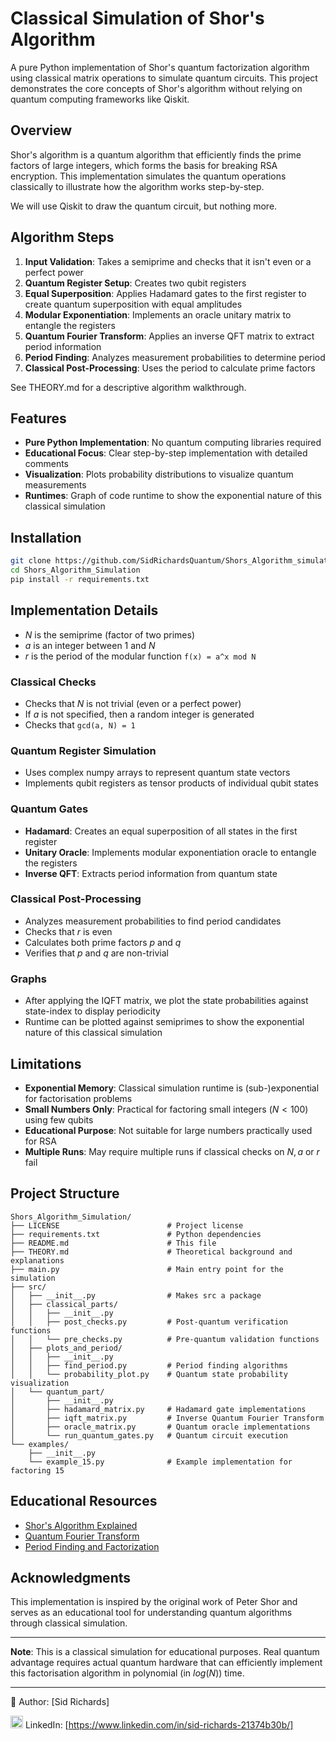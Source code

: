 # Classical Simulation of Shor's Algorithm

A pure Python implementation of Shor's quantum factorization algorithm using classical matrix operations to simulate quantum circuits.
This project demonstrates the core concepts of Shor's algorithm without relying on quantum computing frameworks like Qiskit.

## Overview

Shor's algorithm is a quantum algorithm that efficiently finds the prime factors of large integers, which forms the basis for breaking RSA encryption.
This implementation simulates the quantum operations classically to illustrate how the algorithm works step-by-step.

We will use Qiskit to draw the quantum circuit, but nothing more.

## Algorithm Steps

1. **Input Validation**: Takes a semiprime and checks that it isn't even or a perfect power
2. **Quantum Register Setup**: Creates two qubit registers
3. **Equal Superposition**: Applies Hadamard gates to the first register to create quantum superposition with equal amplitudes
4. **Modular Exponentiation**: Implements an oracle unitary matrix to entangle the registers
5. **Quantum Fourier Transform**: Applies an inverse QFT matrix to extract period information
6. **Period Finding**: Analyzes measurement probabilities to determine period
7. **Classical Post-Processing**: Uses the period to calculate prime factors

See THEORY.md for a descriptive algorithm walkthrough.

## Features

- **Pure Python Implementation**: No quantum computing libraries required
- **Educational Focus**: Clear step-by-step implementation with detailed comments
- **Visualization**: Plots probability distributions to visualize quantum measurements
- **Runtimes**: Graph of code runtime to show the exponential nature of this classical simulation

## Installation

```bash
git clone https://github.com/SidRichardsQuantum/Shors_Algorithm_simulation
cd Shors_Algorithm_Simulation
pip install -r requirements.txt
```

## Implementation Details

- $N$ is the semiprime (factor of two primes)
- $a$ is an integer between $1$ and $N$
- $r$ is the period of the modular function ```f(x) = a^x mod N```

### Classical Checks
- Checks that $N$ is not trivial (even or a perfect power)
- If $a$ is not specified, then a random integer is generated
- Checks that ```gcd(a, N) = 1```

### Quantum Register Simulation
- Uses complex numpy arrays to represent quantum state vectors
- Implements qubit registers as tensor products of individual qubit states

### Quantum Gates
- **Hadamard**: Creates an equal superposition of all states in the first register
- **Unitary Oracle**: Implements modular exponentiation oracle to entangle the registers
- **Inverse QFT**: Extracts period information from quantum state

### Classical Post-Processing
- Analyzes measurement probabilities to find period candidates
- Checks that $r$ is even
- Calculates both prime factors $p$ and $q$
- Verifies that $p$ and $q$ are non-trivial

### Graphs

- After applying the IQFT matrix, we plot the state probabilities against state-index to display periodicity
- Runtime can be plotted against semiprimes to show the exponential nature of this classical simulation

## Limitations

- **Exponential Memory**: Classical simulation runtime is (sub-)exponential for factorisation problems
- **Small Numbers Only**: Practical for factoring small integers ($N < 100$) using few qubits
- **Educational Purpose**: Not suitable for large numbers practically used for RSA
- **Multiple Runs**: May require multiple runs if classical checks on $N, a$ or $r$ fail

## Project Structure

```
Shors_Algorithm_Simulation/
├── LICENSE                        # Project license
├── requirements.txt               # Python dependencies
├── README.md                      # This file
├── THEORY.md                      # Theoretical background and explanations
├── main.py                        # Main entry point for the simulation
├── src/
│   ├── __init__.py                # Makes src a package
│   ├── classical_parts/
│   │   ├── __init__.py
│   │   ├── post_checks.py         # Post-quantum verification functions
│   │   └── pre_checks.py          # Pre-quantum validation functions
│   ├── plots_and_period/
│   │   ├── __init__.py
│   │   ├── find_period.py         # Period finding algorithms
│   │   └── probability_plot.py    # Quantum state probability visualization
│   └── quantum_part/
│       ├── __init__.py
│       ├── hadamard_matrix.py     # Hadamard gate implementations
│       ├── iqft_matrix.py         # Inverse Quantum Fourier Transform
│       ├── oracle_matrix.py       # Quantum oracle implementations
│       └── run_quantum_gates.py   # Quantum circuit execution
└── examples/
    ├── __init__.py
    └── example_15.py              # Example implementation for factoring 15
```

## Educational Resources

- [Shor's Algorithm Explained](https://en.wikipedia.org/wiki/Shor%27s_algorithm)
- [Quantum Fourier Transform](https://qiskit.org/textbook/ch-algorithms/quantum-fourier-transform.html)
- [Period Finding and Factorization](https://docs.microsoft.com/en-us/quantum/concepts/algorithms)

## Acknowledgments

This implementation is inspired by the original work of Peter Shor and serves as an educational tool for understanding quantum algorithms through classical simulation.

---

**Note**: This is a classical simulation for educational purposes.
Real quantum advantage requires actual quantum hardware that can efficiently implement this factorisation algorithm in polynomial (in $log(N)$) time.

---

📘 Author: [Sid Richards]

<img src="https://cdn.jsdelivr.net/gh/devicons/devicon/icons/linkedin/linkedin-original.svg" width="20" /> LinkedIn: [https://www.linkedin.com/in/sid-richards-21374b30b/]
